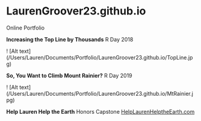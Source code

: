 # LaurenGroover23.github.io
Online Portfolio


**Increasing the Top Line by Thousands**
R Day 2018

! [Alt text] (/Users/Lauren/Documents/Portfolio/LaurenGroover23.github.io/TopLine.jpg)



**So, You Want to Climb Mount Rainier?**
R Day 2019

! [Alt text] (/Users/Lauren/Documents/Portfolio/LaurenGroover23.github.io/MtRainier.jpg)



**Help Lauren Help the Earth**
Honors Capstone
[HelpLaurenHelptheEarth.com](http://helplaurenhelptheearth.com)

